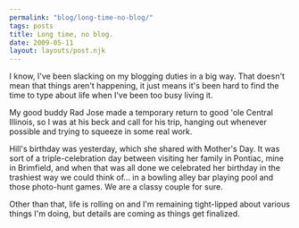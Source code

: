 ```yaml
---
permalink: "blog/long-time-no-blog/"
tags: posts
title: Long time, no blog.
date: 2009-05-11
layout: layouts/post.njk
---
```


I know, I've been slacking on my blogging duties in a big way. That doesn't mean that things aren't happening, it just means it's been hard to find the time to type about life when I've been too busy living it.

My good buddy Rad Jose made a temporary return to good 'ole Central Illinois, so I was at his beck and call for his trip, hanging out whenever possible and trying to squeeze in some real work.

Hill's birthday was yesterday, which she shared with Mother's Day. It was sort of a triple-celebration day between visiting her family in Pontiac, mine in Brimfield, and when that was all done we celebrated her birthday in the trashiest way we could think of... in a bowling alley bar playing pool and those photo-hunt games. We are a classy couple for sure.

Other than that, life is rolling on and I'm remaining tight-lipped about various things I'm doing, but details are coming as things get finalized.